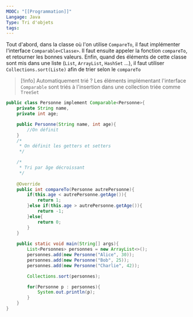 ```yaml
---
MOOC: "[[Programmation]]"
Langage: Java
Type: Tri d'objets
tags:
---
```

Tout d'abord, dans la classe où l'on utilise `CompareTo`, il faut implémenter l'interface `Comparable<Classe>`.
Il faut ensuite appeler la fonction `compareTo`, et retourner les bonnes valeurs.
Enfin, quand des éléments de cette classe sont mis dans une liste (`List`, `ArrayList`, `HashSet` ...), il faut utiliser `Collections.sort(Liste)` afin de trier selon le `compareTo`

>[!info] Automatiquement trié ?
>Les éléments implémentant l'interface `Comparable` sont triés à l'insertion dans une collection triée comme `TreeSet`


```java
public class Personne implement Comparable<Personne>{
	private String name,
	private int age;

	public Personne(String name, int age){
		//On définit
	}
	/*
	 * On définit les getters et setters
	 */

	/*
	 * Tri par âge décroissant
	 */
	
	@Override
	public int compareTo(Personne autrePersonne){
		if(this.age < autrePersonne.getAge()){
			return 1;
		}else if(this.age > autrePersonne.getAge()){
			return -1;
		}else{
			return 0;
		}
	}
	
	public static void main(String[] args){
		List<Personnes> personnes = new ArrayList<>();
		personnes.add(new Personne("Alice", 30));
		personnes.add(new Personne("Bob", 25));
		personnes.add(new Personne("Charlie", 42));

		Collections.sort(personnes);

		for(Personne p : personnes){
			System.out.println(p);
		}
	}
}
```